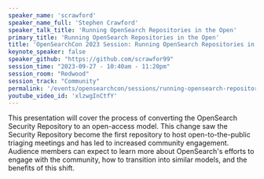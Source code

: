 ```yaml
---
speaker_name: 'scrawford'
speaker_name_full: 'Stephen Crawford'
speaker_talk_title: 'Running OpenSearch Repositories in the Open'
primary_title: 'Running OpenSearch Repositories in the Open'
title: 'OpenSearchCon 2023 Session: Running OpenSearch Repositories in the Open'
keynote_speaker: false
speaker_github: "https://github.com/scrawfor99"
session_time: "2023-09-27 - 10:40am - 11:20pm"
session_room: "Redwood"
session_track: "Community"
permalink: '/events/opensearchcon/sessions/running-opensearch-repositories-in-the-open.html'
youtube_video_id: 'xlzwgInCtfY'
---
```


This presentation will cover the process of converting the OpenSearch Security Repository to an open-access model. This change saw the Security Repository become the first repository to host open-to-the-public triaging meetings and has led to increased community engagement. Audience members can expect to learn more about OpenSearch's efforts to engage with the community, how to transition into similar models, and the benefits of this shift.

